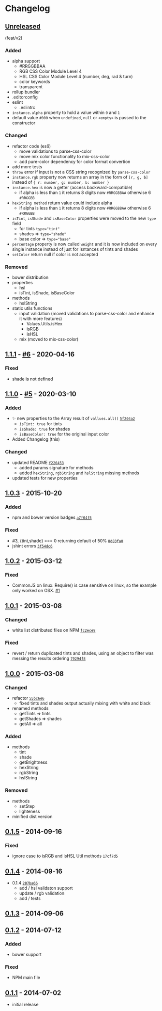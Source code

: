 # Changelog

## [Unreleased]

(feat/v2)
### Added
- alpha support
  - #RRGGBBAA
  - RGB CSS Color Module Level 4
  - HSL CSS Color Module Level 4 (number, deg, rad & turn)
  - color keywords
  - transparent
- rollup bundler
- .editorconfig
- eslint
  - .eslintrc
- `instance.alpha` property to hold a value within `0` and `1`
- default value `#000` when `undefined`, `null`  or `<empty>` is passed to the constructor

### Changed
- refactor code (es6)
  - move validations to parse-css-color
  - move mix color functionality to mix-css-color
  - add pure-color dependency for color format convertion
- add more tests
- `throw` error if input is not a CSS string recognized by `parse-css-color`
- `instance.rgb` property now returns an array in the form of `[r, g, b]` instead of `{ r: number, g: number, b: number }`
- `instance.hex` is now a getter (access backward-compatible)
  - if alpha is less than `1` it returns 8 digits now `#RRGGBBAA` otherwise 6 `#RRGGBB`
- `hexString method` return value could include alpha
  - if alpha is less than `1` it returns 8 digits now `#RRGGBBAA` otherwise 6 `#RRGGBB`
- `isTint`, `isShade` and `isBaseColor` properties were moved to the new `type` field
  - for tints `type="tint"`
  - shades => `type="shade"`
  - base color => `type="base"`
- `percentage` property is now called `weight` and it is now included on every single instance instead of just for isntances of tints and shades
- `setColor` return null if color is not accepted

### Removed
- bower distribution
- properties
  - hsl
  - isTint, isShade, isBaseColor
- methods
  - hslString
- static utils functions
  - input validation (moved validations to parse-css-color and enhance it with more features)
    - Values.Utils.isHex
    - isRGB
    - isHSL
  - mix (moved to mix-css-color)

## [1.1.1] - [#6](../../pull/6) - 2020-04-16
### Fixed
- shade is not defined

## [1.1.0] - [#5](../../pull/5) - 2020-03-10
### Added
- ✨ new properties to the Array result of `vallues.all()` [`5f204a2`](https://github.com/noeldelgado/values.js/commit/5f204a2b4757bf0e2e77910ae50f44bbb19af56f)
  - `isTint: true` for tints
  - `isShade: true` for shades
  - `isBaseColor: true` for the original input color
- Added Changelog (this)

### Changed
- updated README [`f226453`](https://github.com/noeldelgado/values.js/commit/5f204a2b4757bf0e2e77910ae50f44bbb19af56f)
  - added params signature for methods
  - added `hexString`, `rgbString` and `hslString` missing methods
- updated tests for new properties

## [1.0.3] - 2015-10-20
### Added
- npm and bower version badges [`a7f04f5`](https://github.com/noeldelgado/values.js/commit/a7f04f5f1b55580a8d5c3583648bfdb398c0b5bd)

### Fixed
- #3, {tint,shade} === 0 returning default of 50% [`8d83fa0`](https://github.com/noeldelgado/values.js/commit/8d83fa003a6011352034e6d858afcc55e6009e2d)
- jshint errors [`3f54dc6`](https://github.com/noeldelgado/values.js/commit/3f54dc697814582514063e1feda9053d97b76eae)

## [1.0.2] - 2015-03-12
### Fixed
- CommonJS on linux: Require() is case sensitive on linux, so the example only worked on OSX. [#1](https://github.com/noeldelgado/values.js/pull/1)

## [1.0.1] - 2015-03-08
### Changed
- white list distributed files on NPM [`fc2ece8`](https://github.com/noeldelgado/values.js/commit/fc2ece8da029a3d8b27e910371342400542a1bc8)

### Fixed
- revert / return duplicated tints and shades, using an object to filter was messing the results ordering [`79294f8`](https://github.com/noeldelgado/values.js/commit/79294f81dba7fbe1358a7ba41bfa2b91a78c6eb1)

## [1.0.0] - 2015-03-08
### Changed
- refactor [`55bc6e6`](https://github.com/noeldelgado/values.js/commit/55bc6e69d5dccfcd73178f990a2b87636f8d34fc)
  - fixed tints and shades output actually mixing with white and black
- renamed methods
  - getTints => tints
  - getShades => shades
  - getAll => all

### Added
- methods
  - tint
  - shade
  - getBrightness
  - hexString
  - rgbString
  - hslString

### Removed
- methods
  - setStep
  - lighteness
- minified dist version

## [0.1.5] - 2014-09-16
### Fixed
- ignore case to isRGB and isHSL Util methods [`17cf7d5`](https://github.com/noeldelgado/values.js/commit/17cf7d55b105db314a623eb18c7d3349ab939f68)

## [0.1.4] - 2014-09-16
- 0.1.4 [`287ba66`](https://github.com/noeldelgado/values.js/commit/287ba6654c327d84debac31f30b77e73cb4aaaed)
  - add / hsl validaton support
  - update / rgb validation
  - add / tests

## [0.1.3] - 2014-09-06
## [0.1.2] - 2014-07-12
### Added
- bower support

### Fixed
- NPM main file

## [0.1.1] - 2014-07-02
- initial release

[Unreleased]: https://github.com/noeldelgado/values.js/compare/v1.1.1...HEAD
[1.1.1]: https://github.com/noeldelgado/values.js/compare/v1.1.0...v1.1.1
[1.1.0]: https://github.com/noeldelgado/values.js/compare/v1.0.3...v1.1.0
[1.0.3]: https://github.com/noeldelgado/values.js/compare/v1.0.2...v1.0.3
[1.0.2]: https://github.com/noeldelgado/values.js/compare/v1.0.1...v1.0.2
[1.0.1]: https://github.com/noeldelgado/values.js/compare/v1.0.0...v1.0.1
[1.0.0]: https://github.com/noeldelgado/values.js/compare/v0.1.5...v1.0.0
[0.1.5]: https://github.com/noeldelgado/values.js/compare/v0.1.4...v0.1.5
[0.1.4]: https://github.com/noeldelgado/values.js/compare/v0.1.3...v0.1.4
[0.1.3]: https://github.com/noeldelgado/values.js/compare/v0.1.2...v0.1.3
[0.1.2]: https://github.com/noeldelgado/values.js/compare/v0.1.1...v0.1.2
[0.1.1]: https://github.com/noeldelgado/values.js/releases/tag/v0.1.1
